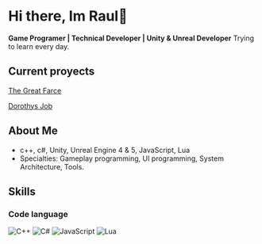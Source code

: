# Hi there, Im Raul👋


**Game Programer | Technical Developer | Unity & Unreal Developer** 
Trying to learn every day.

## Current proyects
[The Great Farce](https://store.steampowered.com/app/2730710/The_Great_Farce/)

[Dorothys Job](https://store.steampowered.com/app/3926730/Dorothys_Job/)

## About Me
- c++, c#, Unity, Unreal Engine 4 & 5, JavaScript, Lua
- Specialties: Gameplay programming, UI programming, System Architecture, Tools.

## Skills

### Code language
![C++](https://img.shields.io/badge/C++-004482?style=for-the-badge&logo=cplusplus&logoColor=white&labelColor=101010)
![C#](https://img.shields.io/badge/C%23-%23239120.svg?style=for-the-badge&logo=csharp&logoColor=white&labelColor=101010)
![JavaScript](https://img.shields.io/badge/JavaScript-F7DF1E?style=for-the-badge&logo=javascript&logoColor=white&labelColor=101010)
![Lua](https://img.shields.io/badge/Lua-Blue?style=for-the-badge&color=%23000080)
<!--
**ralu1911/ralu1911** is a ✨ _special_ ✨ repository because its `README.md` (this file) appears on your GitHub profile.

Here are some ideas to get you started:

- 🔭 I’m currently working on ...
- 🌱 I’m currently learning ...
- 👯 I’m looking to collaborate on ...
- 🤔 I’m looking for help with ...
- 💬 Ask me about ...
- 📫 How to reach me: ...
- 😄 Pronouns: ...
- ⚡ Fun fact: ...
-->
